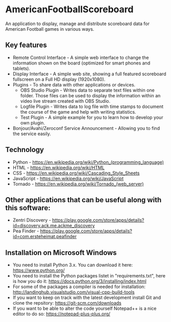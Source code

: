 # AmericanFootballScoreboard

An application to display, manage and distribute scoreboard data for American Football games in various ways.

## Key features

* Remote Control Interface - A simple web interface to change the information shown on the board (optimized for smart phones and tablets).
* Display Interface - A simple web site, showing a full featured scoreboard fullscreen on a Full HD display (1920x1080).
* Plugins - To share data with other applications or devices.
  * OBS Studio Plugin - Writes data to separate text files within one folder. Those files can be used to display the information within an video live stream created with OBS Studio.
  * Logfile Plugin - Writes data to log file with time stamps to document the course of the game and help with writing statistics.
  * Test Plugin - A simple example for you to learn how to develop your own plugin.
* Bonjour/Avahi/Zeroconf Service Announcement - Allowing you to find the service easily.

## Technology

* Python - https://en.wikipedia.org/wiki/Python_(programming_language)
* HTML - https://en.wikipedia.org/wiki/HTML
* CSS - https://en.wikipedia.org/wiki/Cascading_Style_Sheets
* JavaScript - https://en.wikipedia.org/wiki/JavaScript
* Tornado - https://en.wikipedia.org/wiki/Tornado_(web_server)

## Other applications that can be useful along with this software:

* Zentri Discovery - https://play.google.com/store/apps/details?id=discovery.ack.me.ackme_discovery
* Pea Finder - https://play.google.com/store/apps/details?id=com.ersteheimat.peafinder

## Installation on Microsoft Windows

* You need to install Python 3.x. You can download it here: https://www.python.org/
* You need to install the Python packages listet in "requirements.txt", here is how you do it: https://docs.python.org/3/installing/index.html
* For some of the packages a compiler is needed for installation: http://landinghub.visualstudio.com/visual-cpp-build-tools
* If you want to keep on track with the latest development install Git and clone the repsitory: https://git-scm.com/downloads
* If you want to be able to alter the code yourself Notepad++ is a nice editor to do so: https://notepad-plus-plus.org/
